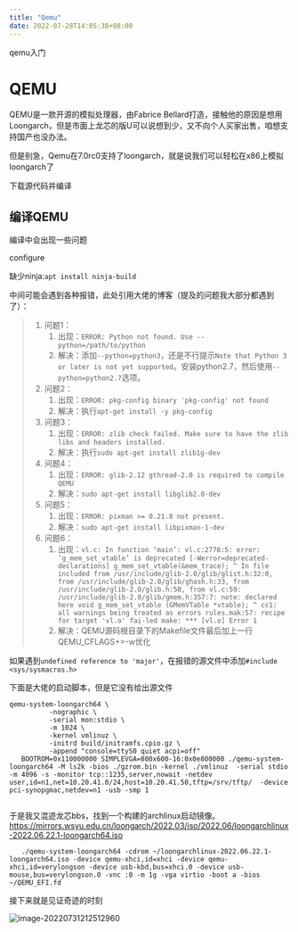 ```yaml
---
title: "Qemu"
date: 2022-07-28T14:05:38+08:00
---
```


qemu入门



# QEMU

QEMU是一款开源的模拟处理器，由Fabrice Bellard打造，接触他的原因是想用Loongarch，但是市面上龙芯的版U可以说想到少，又不向个人买家出售，咱想支持国产也没办法。

但是别急，Qemu在7.0rc0支持了loongarch，就是说我们可以轻松在x86上模拟loongarch了



下载源代码并编译
## 编译QEMU
编译中会出现一些问题

configure

缺少ninja:`apt install ninja-build`

中间可能会遇到各种报错，此处引用大佬的博客（提及的问题我大部分都遇到了）：

> 1. 问题1：
>    1. 出现：`ERROR: Python not found. Use --python=/path/to/python`
>    2. 解决：添加`--python=python3`，还是不行提示`Note that Python 3 or later is not yet supported`。安装python2.7，然后使用`--python=python2.7`选项。
> 2. 问题2：
>    1. 出现：`ERROR: pkg-config binary 'pkg-config' not found`
>    2. 解决：执行`apt-get install -y pkg-config`
> 3. 问题3：
>    1. 出现：`ERROR: zlib check failed. Make sure to have the zlib libs and headers installed.`
>    2. 解决：执行`sudo apt-get install zlib1g-dev`
> 4. 问题4：
>    1. 出现：`ERROR: glib-2.12 gthread-2.0 is required to compile QEMU`
>    2. 解决：`sudo apt-get install libglib2.0-dev`
> 5. 问题5：
>    1. 出现：`ERROR: pixman >= 0.21.8 not present.`
>    2. 解决：`sudo apt-get install libpixman-1-dev`
> 6. 问题6：
>    1. 出现：`vl.c: In function ‘main’: vl.c:2778:5: error: ‘g_mem_set_vtable’ is deprecated [-Werror=deprecated-declarations] g_mem_set_vtable(&mem_trace); ^ In file included from /usr/include/glib-2.0/glib/glist.h:32:0, from /usr/include/glib-2.0/glib/ghash.h:33, from /usr/include/glib-2.0/glib.h:50, from vl.c:59: /usr/include/glib-2.0/glib/gmem.h:357:7: note: declared here void g_mem_set_vtable (GMemVTable *vtable); ^ cc1: all warnings being treated as errors rules.mak:57: recipe for target 'vl.o' fai·led make: *** [vl.o] Error 1`
>    2. 解决：QEMU源码根目录下的Makefile文件最后加上一行 QEMU_CFLAGS+=-w优化

如果遇到`undefined reference to 'major'`，在报错的源文件中添加`#include <sys/sysmacros.h>`

下面是大佬的启动脚本，但是它没有给出源文件
```
qemu-system-loongarch64 \
          -nographic \
          -serial mon:stdio \
          -m 1024 \
          -kernel vmlinuz \
          -initrd build/initramfs.cpio.gz \
          -append "console=ttyS0 quiet acpi=off"
   BOOTROM=0x110000000 SIMPLEVGA=800x600-16:0x0e800000 ./qemu-system-loongarch64 -M ls2k -bios ./gzrom.bin -kernel ./vmlinuz  -serial stdio -m 4096 -s -monitor tcp::1235,server,nowait -netdev user,id=n1,net=10.20.41.0/24,host=10.20.41.50,tftp=/srv/tftp/  -device pci-synopgmac,netdev=n1 -usb -smp 1 
   
```


于是我又混迹龙芯bbs，找到一个构建的archlinux启动镜像。
https://mirrors.wsyu.edu.cn/loongarch/2022.03/iso/2022.06/loongarchlinux-2022.06.22.1-loongarch64.iso

```
   ./qemu-system-loongarch64 -cdrom ~/loongarchlinux-2022.06.22.1-loongarch64.iso -device qemu-xhci,id=xhci -device qemu-xhci,id=verylongson -device usb-kbd,bus=xhci.0 -device usb-mouse,bus=verylongson.0 -vnc :0 -m 1g -vga virtio -boot a -bios ~/QEMU_EFI.fd
```
接下来就是见证奇迹的时刻


![image-20220731212512960](https://charon-pic.oss-cn-hangzhou.aliyuncs.com/image-20220731212512960.png)
